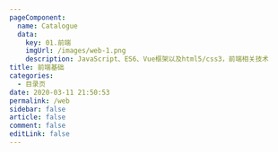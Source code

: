 ```yaml
---
pageComponent:
  name: Catalogue
  data:
    key: 01.前端
    imgUrl: /images/web-1.png
    description: JavaScript、ES6、Vue框架以及html5/css3，前端相关技术
title: 前端基础
categories:
  - 目录页
date: 2020-03-11 21:50:53
permalink: /web
sidebar: false
article: false
comment: false
editLink: false
---
```

